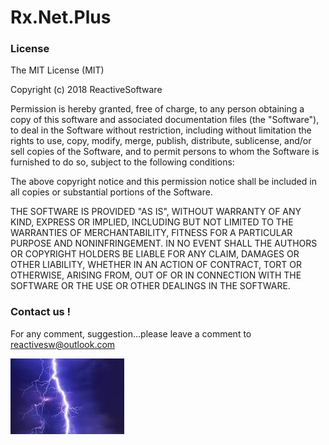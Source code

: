 # Rx.Net.Plus

### License

 The MIT License (MIT) 
 

 Copyright (c) 2018 ReactiveSoftware
 

 Permission is hereby granted, free of charge, to any person obtaining a copy of 
 this software and associated documentation files (the "Software"), to deal in 
 the Software without restriction, including without limitation the rights to 
 use, copy, modify, merge, publish, distribute, sublicense, and/or sell copies of 
 the Software, and to permit persons to whom the Software is furnished to do so, 
  subject to the following conditions: 
  

  The above copyright notice and this permission notice shall be included in all 
  copies or substantial portions of the Software. 
  

  THE SOFTWARE IS PROVIDED "AS IS", WITHOUT WARRANTY OF ANY KIND, EXPRESS OR 
  IMPLIED, INCLUDING BUT NOT LIMITED TO THE WARRANTIES OF MERCHANTABILITY, FITNESS 
  FOR A PARTICULAR PURPOSE AND NONINFRINGEMENT. IN NO EVENT SHALL THE AUTHORS OR 
  COPYRIGHT HOLDERS BE LIABLE FOR ANY CLAIM, DAMAGES OR OTHER LIABILITY, WHETHER 
  IN AN ACTION OF CONTRACT, TORT OR OTHERWISE, ARISING FROM, OUT OF OR IN 
  CONNECTION WITH THE SOFTWARE OR THE USE OR OTHER DEALINGS IN THE SOFTWARE. 


### Contact us !

For any comment, suggestion...please leave a comment to [reactivesw@outlook.com](mailto:reactivesw@outlook.com)

![](Logo.jpg)